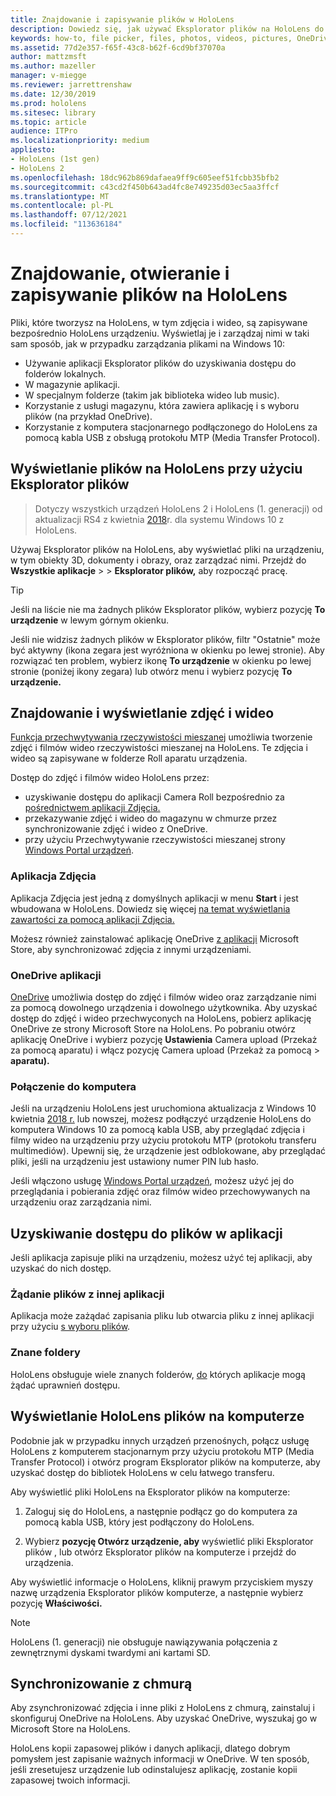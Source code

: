 ```yaml
---
title: Znajdowanie i zapisywanie plików w HoloLens
description: Dowiedz się, jak używać Eksplorator plików na HoloLens do otwierania i wyświetlania plików na urządzeniu rzeczywistości mieszanej oraz zarządzania nimi.
keywords: how-to, file picker, files, photos, videos, pictures, OneDrive, storage, file explorer, hololens
ms.assetid: 77d2e357-f65f-43c8-b62f-6cd9bf37070a
author: mattzmsft
ms.author: mazeller
manager: v-miegge
ms.reviewer: jarrettrenshaw
ms.date: 12/30/2019
ms.prod: hololens
ms.sitesec: library
ms.topic: article
audience: ITPro
ms.localizationpriority: medium
appliesto:
- HoloLens (1st gen)
- HoloLens 2
ms.openlocfilehash: 18dc962b869dafaea9ff9c605eef51fcbb35bfb2
ms.sourcegitcommit: c43cd2f450b643ad4fc8e749235d03ec5aa3ffcf
ms.translationtype: MT
ms.contentlocale: pl-PL
ms.lasthandoff: 07/12/2021
ms.locfileid: "113636184"
---
```

# <a name="find-open-and-save-files-on-hololens"></a>Znajdowanie, otwieranie i zapisywanie plików na HoloLens

Pliki, które tworzysz na HoloLens, w tym zdjęcia i wideo, są zapisywane bezpośrednio HoloLens urządzeniu. Wyświetlaj je i zarządzaj nimi w taki sam sposób, jak w przypadku zarządzania plikami na Windows 10:

- Używanie aplikacji Eksplorator plików do uzyskiwania dostępu do folderów lokalnych.
- W magazynie aplikacji.
- W specjalnym folderze (takim jak biblioteka wideo lub music).
- Korzystanie z usługi magazynu, która zawiera aplikację i s wyboru plików (na przykład OneDrive).
- Korzystanie z komputera stacjonarnego podłączonego do HoloLens za pomocą kabla USB z obsługą protokołu MTP (Media Transfer Protocol).

## <a name="view-files-on-hololens-using-file-explorer"></a>Wyświetlanie plików na HoloLens przy użyciu Eksplorator plików

> Dotyczy wszystkich urządzeń HoloLens 2 i HoloLens (1. generacji) od aktualizacji RS4 z kwietnia [2018](/windows/mixed-reality/release-notes-april-2018)r. dla systemu Windows 10 z HoloLens.

Używaj Eksplorator plików na HoloLens, aby wyświetlać pliki na urządzeniu, w tym obiekty 3D, dokumenty i obrazy, oraz zarządzać nimi. Przejdź do **Wszystkie aplikacje**   >     >  **Eksplorator plików,** aby rozpocząć pracę.

> [!TIP]
> Jeśli na liście nie ma żadnych plików Eksplorator plików, wybierz pozycję **To urządzenie** w lewym górnym okienku.

Jeśli nie widzisz żadnych plików w Eksplorator plików, filtr "Ostatnie" może być aktywny (ikona zegara jest wyróżniona w okienku po lewej stronie). Aby rozwiązać ten problem, wybierz ikonę **To urządzenie** w okienku po lewej stronie (poniżej ikony zegara) lub otwórz menu i wybierz pozycję **To urządzenie.**

## <a name="find-and-view-your-photos-and-videos"></a>Znajdowanie i wyświetlanie zdjęć i wideo

[Funkcja przechwytywania rzeczywistości mieszanej](holographic-photos-and-videos.md) umożliwia tworzenie zdjęć i filmów wideo rzeczywistości mieszanej na HoloLens.  Te zdjęcia i wideo są zapisywane w folderze Roll aparatu urządzenia.

Dostęp do zdjęć i filmów wideo HoloLens przez:

- uzyskiwanie dostępu do aplikacji Camera Roll bezpośrednio za [pośrednictwem aplikacji Zdjęcia.](holographic-photos-and-videos.md)
- przekazywanie zdjęć i wideo do magazynu w chmurze przez synchronizowanie zdjęć i wideo z OneDrive.
- przy użyciu Przechwytywanie rzeczywistości mieszanej strony [Windows Portal urządzeń](/windows/mixed-reality/using-the-windows-device-portal#mixed-reality-capture).

### <a name="photos-app"></a>Aplikacja Zdjęcia

Aplikacja Zdjęcia jest jedną z domyślnych aplikacji w menu **Start** i jest wbudowana w HoloLens. Dowiedz się więcej [na temat wyświetlania zawartości za pomocą aplikacji Zdjęcia.](holographic-photos-and-videos.md)

Możesz również zainstalować aplikację OneDrive [z aplikacji](https://www.microsoft.com/p/onedrive/9wzdncrfj1p3) Microsoft Store, aby synchronizować zdjęcia z innymi urządzeniami.

### <a name="onedrive-app"></a>OneDrive aplikacji

[OneDrive](https://onedrive.live.com/) umożliwia dostęp do zdjęć i filmów wideo oraz zarządzanie nimi za pomocą dowolnego urządzenia i dowolnego użytkownika. Aby uzyskać dostęp do zdjęć i wideo przechwyconych na HoloLens, pobierz aplikację OneDrive ze strony Microsoft Store na HoloLens. [](https://www.microsoft.com/p/onedrive/9wzdncrfj1p3) Po pobraniu otwórz aplikację OneDrive i wybierz pozycję **Ustawienia** Camera upload (Przekaż za pomocą aparatu) i włącz pozycję Camera upload (Przekaż za pomocą  >   **aparatu).**

### <a name="connect-to-a-pc"></a>Połączenie do komputera

Jeśli na urządzeniu HoloLens jest uruchomiona aktualizacja z Windows 10 kwietnia [2018 r.](/windows/mixed-reality/release-notes-april-2018) lub nowszej, możesz podłączyć urządzenie HoloLens do komputera Windows 10 za pomocą kabla USB, aby przeglądać zdjęcia i filmy wideo na urządzeniu przy użyciu protokołu MTP (protokołu transferu multimediów). Upewnij się, że urządzenie jest odblokowane, aby przeglądać pliki, jeśli na urządzeniu jest ustawiony numer PIN lub hasło.  

Jeśli włączono usługę [Windows Portal urządzeń](/windows/mixed-reality/using-the-windows-device-portal), możesz użyć jej do przeglądania i pobierania zdjęć oraz filmów wideo przechowywanych na urządzeniu oraz zarządzania nimi.

## <a name="access-files-within-an-app"></a>Uzyskiwanie dostępu do plików w aplikacji

Jeśli aplikacja zapisuje pliki na urządzeniu, możesz użyć tej aplikacji, aby uzyskać do nich dostęp.

### <a name="requesting-files-from-another-app"></a>Żądanie plików z innej aplikacji

Aplikacja może zażądać zapisania pliku lub otwarcia pliku z innej aplikacji przy użyciu [s wyboru plików](/windows/mixed-reality/app-model#file-pickers).

### <a name="known-folders"></a>Znane foldery

HoloLens obsługuje wiele znanych folderów, [do](/windows/mixed-reality/app-model#known-folders) których aplikacje mogą żądać uprawnień dostępu.

## <a name="view-hololens-files-on-your-pc"></a>Wyświetlanie HoloLens plików na komputerze

Podobnie jak w przypadku innych urządzeń przenośnych, połącz usługę HoloLens z komputerem stacjonarnym przy użyciu protokołu MTP (Media Transfer Protocol) i otwórz program Eksplorator plików na komputerze, aby uzyskać dostęp do bibliotek HoloLens w celu łatwego transferu.

Aby wyświetlić pliki HoloLens na Eksplorator plików na komputerze:

1. Zaloguj się do HoloLens, a następnie podłącz go do komputera za pomocą kabla USB, który jest podłączony do HoloLens.

1. Wybierz **pozycję Otwórz urządzenie, aby** wyświetlić pliki Eksplorator plików , lub otwórz Eksplorator plików na komputerze i przejdź do urządzenia.

Aby wyświetlić informacje o HoloLens, kliknij prawym przyciskiem myszy nazwę urządzenia Eksplorator plików komputerze, a następnie wybierz pozycję **Właściwości.**

> [!NOTE]
> HoloLens (1. generacji) nie obsługuje nawiązywania połączenia z zewnętrznymi dyskami twardymi ani kartami SD.

## <a name="sync-to-the-cloud"></a>Synchronizowanie z chmurą

Aby zsynchronizować zdjęcia i inne pliki z HoloLens z chmurą, zainstaluj i skonfiguruj OneDrive na HoloLens. Aby uzyskać OneDrive, wyszukaj go w Microsoft Store na HoloLens.

HoloLens kopii zapasowej plików i danych aplikacji, dlatego dobrym pomysłem jest zapisanie ważnych informacji w OneDrive. W ten sposób, jeśli zresetujesz urządzenie lub odinstalujesz aplikację, zostanie kopii zapasowej twoich informacji.
